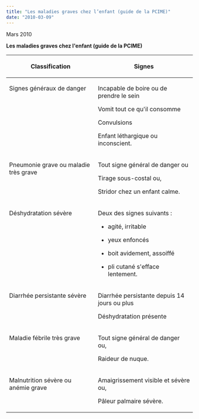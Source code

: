 ```yaml
---
title: "Les maladies graves chez l’enfant (guide de la PCIME)"
date: "2010-03-09"
---
```


Mars 2010

**Les maladies graves chez l'enfant (guide de la PCIME)**

<table>

<thead>

<tr>

<th scope="col" valign="top">

Classification

</th>

<th scope="col" valign="top">

Signes

</th>

</tr>

</thead>

<tbody>

<tr>

<td valign="top">

Signes généraux de danger

</td>

<td valign="top">

Incapable de boire ou de prendre le sein

Vomit tout ce qu'il consomme

Convulsions

Enfant léthargique ou inconscient.

</td>

</tr>

<tr>

<td valign="top">

Pneumonie grave ou maladie très grave

</td>

<td valign="top">

Tout signe général de danger ou

Tirage sous-costal ou,

Stridor chez un enfant calme.

</td>

</tr>

<tr>

<td valign="top">

Déshydratation sévère

</td>

<td valign="top">

Deux des signes suivants :

- agité, irritable

- yeux enfoncés

- boit avidement, assoiffé

- pli cutané s'efface lentement.

</td>

</tr>

<tr>

<td valign="top">

Diarrhée persistante sévère

</td>

<td valign="top">

Diarrhée persistante depuis 14 jours ou plus

Déshydratation présente

</td>

</tr>

<tr>

<td valign="top">

Maladie fébrile très grave

</td>

<td valign="top">

Tout signe général de danger ou,

Raideur de nuque.

</td>

</tr>

<tr>

<td valign="top">

Malnutrition sévère ou anémie grave

</td>

<td valign="top">

Amaigrissement visible et sévère ou,

Pâleur palmaire sévère.

</td>

</tr>

</tbody>

</table>